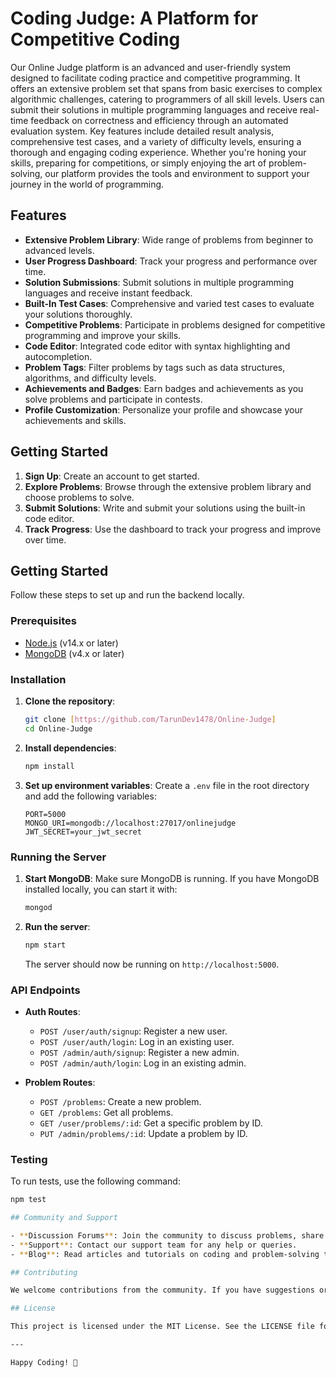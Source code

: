 # Coding Judge: A Platform for Competitive Coding

Our Online Judge platform is an advanced and user-friendly system designed to facilitate coding practice and competitive programming. It offers an extensive problem set that spans from basic exercises to complex algorithmic challenges, catering to programmers of all skill levels. Users can submit their solutions in multiple programming languages and receive real-time feedback on correctness and efficiency through an automated evaluation system. Key features include detailed result analysis, comprehensive test cases, and a variety of difficulty levels, ensuring a thorough and engaging coding experience. Whether you're honing your skills, preparing for competitions, or simply enjoying the art of problem-solving, our platform provides the tools and environment to support your journey in the world of programming.

## Features

- **Extensive Problem Library**: Wide range of problems from beginner to advanced levels.
- **User Progress Dashboard**: Track your progress and performance over time.
- **Solution Submissions**: Submit solutions in multiple programming languages and receive instant feedback.
- **Built-In Test Cases**: Comprehensive and varied test cases to evaluate your solutions thoroughly.
- **Competitive Problems**: Participate in problems designed for competitive programming and improve your skills.
- **Code Editor**: Integrated code editor with syntax highlighting and autocompletion.
- **Problem Tags**: Filter problems by tags such as data structures, algorithms, and difficulty levels.
- **Achievements and Badges**: Earn badges and achievements as you solve problems and participate in contests.
- **Profile Customization**: Personalize your profile and showcase your achievements and skills.

## Getting Started

1. **Sign Up**: Create an account to get started.
2. **Explore Problems**: Browse through the extensive problem library and choose problems to solve.
3. **Submit Solutions**: Write and submit your solutions using the built-in code editor.
4. **Track Progress**: Use the dashboard to track your progress and improve over time.

## Getting Started

Follow these steps to set up and run the backend locally.

### Prerequisites

- [Node.js](https://nodejs.org/en/download/) (v14.x or later)
- [MongoDB](https://www.mongodb.com/try/download/community) (v4.x or later)

### Installation

1. **Clone the repository**:
    ```sh
    git clone [https://github.com/TarunDev1478/Online-Judge]
    cd Online-Judge
    ```

2. **Install dependencies**:
    ```sh
    npm install
    ```

3. **Set up environment variables**:
    Create a `.env` file in the root directory and add the following variables:
    ```env
    PORT=5000
    MONGO_URI=mongodb://localhost:27017/onlinejudge
    JWT_SECRET=your_jwt_secret
    ```

### Running the Server

1. **Start MongoDB**:
    Make sure MongoDB is running. If you have MongoDB installed locally, you can start it with:
    ```sh
    mongod
    ```

2. **Run the server**:
    ```sh
    npm start
    ```

    The server should now be running on `http://localhost:5000`.

### API Endpoints

- **Auth Routes**:
  - `POST /user/auth/signup`: Register a new user.
  - `POST /user/auth/login`: Log in an existing user.
  - `POST /admin/auth/signup`: Register a new admin.
  - `POST /admin/auth/login`: Log in an existing admin.

- **Problem Routes**:
  - `POST /problems`: Create a new problem.
  - `GET /problems`: Get all problems.
  - `GET /user/problems/:id`: Get a specific problem by ID.
  - `PUT /admin/problems/:id`: Update a problem by ID.

### Testing

To run tests, use the following command:
```sh
npm test

## Community and Support

- **Discussion Forums**: Join the community to discuss problems, share solutions, and learn from others.
- **Support**: Contact our support team for any help or queries.
- **Blog**: Read articles and tutorials on coding and problem-solving techniques.

## Contributing

We welcome contributions from the community. If you have suggestions or want to contribute to the platform, please reach out to us.

## License

This project is licensed under the MIT License. See the LICENSE file for details.

---

Happy Coding! 🚀
